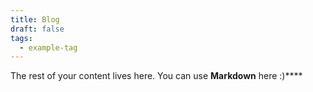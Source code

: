 ```yaml
---
title: Blog
draft: false
tags:
  - example-tag
---
```

 
The rest of your content lives here. You can use **Markdown** here :)****